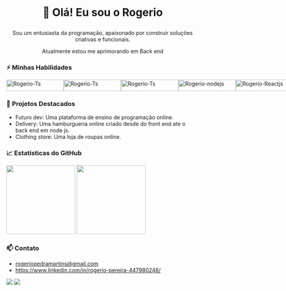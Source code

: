 <!-- Título -->
# <p align="center">👋 Olá! Eu sou o Rogerio </p>



<!-- Sobre mim -->
<p align="center"> Sou um entusiasta da programação, apaixonado por construir soluções criativas e funcionais.</p>
<p align="center"> Atualmente estou me aprimorando em Back end</p>


<!-- Habilidades -->
### ⚡ Minhas Habilidades
<div style="display: flex;">
  <img  alt="Rogerio-Ts" height="30" width="150" src="https://img.shields.io/badge/HTML-%23E34F26?style=for-the-badge&logo=html5&logoColor=white">
  
  <img  alt="Rogerio-Ts" height="30" width="150" src="https://img.shields.io/badge/CSS-%231572B6?style=for-the-badge&logo=css3&logoColor=white">
  
  <img  alt="Rogerio-Ts" height="30" width="150" src="https://img.shields.io/badge/JavaScript-%23F7DF1E?style=for-the-badge&logo=javascript&logoColor=black">
  
  <img  alt="Rogerio-nodejs" height="30" width="150" src="https://img.shields.io/badge/TypeScript-%23007ACC?style=for-the-badge&logo=typescript&logoColor=white">
  
  <img  alt="Rogerio-Reactjs" height="30" width="150" src="https://img.shields.io/badge/React.js-%23007ACC?style=for-the-badge&logo=react&logoColor=white">
  
  <img  alt="Rogerio-nextjs" height="30" width="150" src="https://img.shields.io/badge/-Next.js-%23007ACC?style=for-the-badge&logo=next.js&logoColor=white">
 
  <img  alt="Rogerio-Tailwind" height="30" width="150" src="https://img.shields.io/badge/Tailwind%20CSS-%2361DAFB?style=for-the-badge&logo=tailwind-css&logoColor=white">
  
   <img  alt="Rogerio-nodejs" height="30" width="150" src="https://img.shields.io/badge/Styled%20Components-%23DB7093?style=for-the-badge&logo=styled-components&logoColor=white">
  
  <img  alt="Rogerio-vs-code" height="30" width="150" src="https://img.shields.io/badge/-VS%20Code-%23007ACC?style=for-the-badge&logo=visual-studio-code&logoColor=white">
  
 
  
  
  
</div>

<!-- Projetos Destacados -->
### 🚀 Projetos Destacados

- Futuro dev: Uma plataforma de ensino de programação online.
- Delivery: Uma hamburgueria online criado desde do front end ate o back end em node js.
- Clothing store: Uma loja de roupas online.

<!-- Estatísticas do GitHub -->
### 📈 Estatísticas do GitHub


<div styled="display: flex;">
  <img height="180em" src="https://github-readme-stats.vercel.app/api?username=rogeriosouz&show_icons=true&theme=dark"/>
  <img height="180em" src="https://github-readme-stats.vercel.app/api/top-langs/?username=rogeriosouz&layout=compact&langs_count=7&theme=dark"/>
</div>



<!-- Contato -->
### 📫 Contato

- rogeriopedramartins@gmail.com
- https://www.linkedin.com/in/rogerio-pereira-447980248/

<!-- Ícones e Emojis -->

<p>
  <a href="https://www.linkedin.com/in/rogerio-pereira-447980248/"><img src="https://img.icons8.com/color/48/000000/linkedin.png"/></a>
  <a href="rogeriopedramartins@gmail.com"><img src="https://img.icons8.com/color/48/000000/gmail.png"/></a>
</p>


<!--  ![Snake animation](https://github.com/rogeriosouz/rogeriosouz/blob/output/github-contribution-grid-snake.svg) -->
